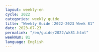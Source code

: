 ```yaml
---
layout: weekly-en
cycle: 2022
categories: weekly guide
title: "Weekly Guide：2022-2023 Week 81"
date: 2023-07-23
permalink: "/en/guide/2022/wk81.html"
weekNum: 81
language: English
---
```

